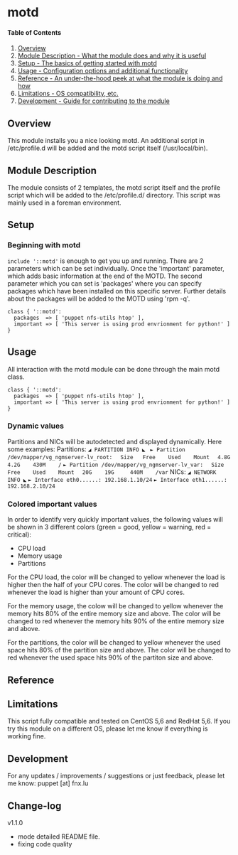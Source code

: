 # motd

#### Table of Contents

1. [Overview](#overview)
2. [Module Description - What the module does and why it is useful](#module-description)
3. [Setup - The basics of getting started with motd](#setup)
4. [Usage - Configuration options and additional functionality](#usage)
5. [Reference - An under-the-hood peek at what the module is doing and how](#reference)
5. [Limitations - OS compatibility, etc.](#limitations)
6. [Development - Guide for contributing to the module](#development)

## Overview

This module installs you a nice looking motd. An additional script in /etc/profile.d
will be added and the motd script itself (/usr/local/bin).

## Module Description

The module consists of 2 templates, the motd script itself and the profile script which
will be added to the /etc/profile.d/ directory. This script was mainly used in a foreman environment.

## Setup

### Beginning with motd

`include '::motd'` is enough to get you up and running. There are 2 parameters which can
be set individually. Once the 'important' parameter, which adds basic information at the
end of the MOTD. The second parameter which you can set is 'packages' where you can specify
packages which have been installed on this specific server. Further details about the 
packages will be added to the MOTD using 'rpm -q'.

```puppet
class { '::motd':
  packages  => [ 'puppet nfs-utils htop' ],
  important => [ 'This server is using prod envrionment for python!' ]
}
```

## Usage

All interaction with the motd module can be done through the main motd class.


```puppet
class { '::motd':
  packages  => [ 'puppet nfs-utils htop' ],
  important => [ 'This server is using prod envrionment for python!' ]
}
```

### Dynamic values

Partitions and NICs will be autodetected and displayed dynamically. Here some examples:
Partitions:
`◢ PARTITION INFO ◣ `
`► Partition /dev/mapper/vg_ngmserver-lv_root:`
`  Size   Free    Used    Mount`
`  4.8G   4.2G    430M    /`
`► Partition /dev/mapper/vg_ngmserver-lv_var:`
`  Size   Free    Used    Mount`
`  20G    19G     440M    /var`
NICs:
`◢ NETWORK INFO ◣`
`► Interface eth0......: 192.168.1.10/24`
`► Interface eth1......: 192.168.2.10/24`

### Colored important values

In order to identify very quickly important values, the following values will be shown in 3
different colors (green = good, yellow = warning, red = critical):
- CPU load
- Memory usage
- Partitions

For the CPU load, the color will be changed to yellow whenever the load is higher then the
half of your CPU cores. The color will be changed to red whenever the load is higher than
your amount of CPU cores.

For the memory usage, the colow will be changed to yellow whenever the memory hits 80% of 
the entire memory size and above. The color will be changed to red whenever the memory hits
90% of the entire memory size and above.

For the partitions, the color will be changed to yellow whenever the used space hits 80% of
the partition size and above. The color will be changed to red whenever the used space hits
90% of the partiton size and above.

## Reference

## Limitations

This script fully compatible and tested on CentOS 5,6 and RedHat 5,6. If you try this module
on a different OS, please let me know if everything is working fine.

## Development

For any updates / improvements / suggestions or just feedback, please let me know:
puppet [at] fnx.lu

## Change-log

v1.1.0
- mode detailed README file.
- fixing code quality
